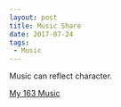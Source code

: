 ```yaml
---
layout: post
title: Music Share
date: 2017-07-24
tags:
 - Music
---
```

Music can reflect character.

[My 163 Music](http://music.163.com/#/m/playlist?id=87740373&userid=79147313)
